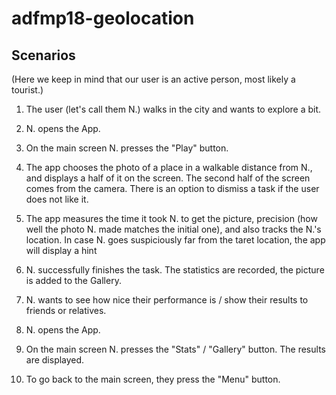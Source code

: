 # adfmp18-geolocation

## Scenarios
(Here we keep in mind that our user is an active person, most likely a tourist.)

1. The user (let's call them N.) walks in the city and wants to explore a bit.
  1. N. opens the App.
  1. On the main screen N. presses the "Play" button.
  1. The app chooses the photo of a place in a walkable distance from N., 
  and displays a half of it on the screen. 
  The second half of the screen comes from the camera.
  There is an option to dismiss a task if the user does not like it.
  1. The app measures the time it took N. to get the picture, precision 
  (how well the photo N. made matches the initial one), and also tracks 
  the N.'s location. In case N. goes suspiciously far from the taret location,
  the app will display a hint
  1. N. successfully finishes the task. The statistics are recorded, 
  the picture is added to the Gallery.
  
1. N. wants to see how nice their performance is / show their results to friends or relatives.
  1. N. opens the App.
  1. On the main screen N. presses the "Stats" / "Gallery" button. 
  The results are displayed.
  1. To go back to the main screen, they press the "Menu" button.
